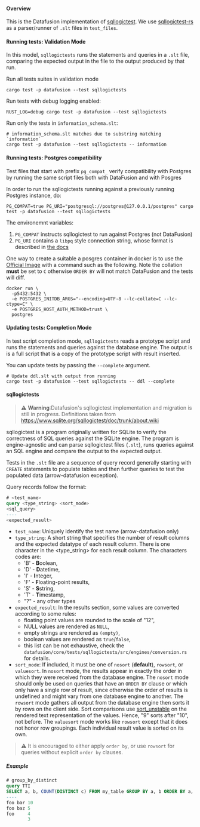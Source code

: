 <!---
  Licensed to the Apache Software Foundation (ASF) under one
  or more contributor license agreements.  See the NOTICE file
  distributed with this work for additional information
  regarding copyright ownership.  The ASF licenses this file
  to you under the Apache License, Version 2.0 (the
  "License"); you may not use this file except in compliance
  with the License.  You may obtain a copy of the License at

    http://www.apache.org/licenses/LICENSE-2.0

  Unless required by applicable law or agreed to in writing,
  software distributed under the License is distributed on an
  "AS IS" BASIS, WITHOUT WARRANTIES OR CONDITIONS OF ANY
  KIND, either express or implied.  See the License for the
  specific language governing permissions and limitations
  under the License.
-->

#### Overview

This is the Datafusion implementation of [sqllogictest](https://www.sqlite.org/sqllogictest/doc/trunk/about.wiki). We use [sqllogictest-rs](https://github.com/risinglightdb/sqllogictest-rs) as a parser/runner of `.slt` files in `test_files`.

#### Running tests: Validation Mode

In this model, `sqllogictests` runs the statements and queries in a `.slt` file, comparing the expected output in the file to the output produced by that run.

Run all tests suites in validation mode

```shell
cargo test -p datafusion --test sqllogictests
```

Run tests with debug logging enabled:

```shell
RUST_LOG=debug cargo test -p datafusion --test sqllogictests
```

Run only the tests in `information_schema.slt`:

```shell
# information_schema.slt matches due to substring matching `information`
cargo test -p datafusion --test sqllogictests -- information
```

#### Running tests: Postgres compatibility

Test files that start with prefix `pg_compat_` verify compatibility
with Postgres by running the same script files both with DataFusion and with Posgres

In order to run the sqllogictests running against a previously running Postgres instance, do:

```shell
PG_COMPAT=true PG_URI="postgresql://postgres@127.0.0.1/postgres" cargo test -p datafusion --test sqllogictests
```

The environemnt variables:

1. `PG_COMPAT` instructs sqllogictest to run against Postgres (not DataFusion)
2. `PG_URI` contains a `libpq` style connection string, whose format is described in
   [the docs](https://docs.rs/tokio-postgres/latest/tokio_postgres/config/struct.Config.html#url)

One way to create a suitable a posgres container in docker is to use
the [Official Image](https://hub.docker.com/_/postgres) with a command
such as the following. Note the collation **must** be set to `C` otherwise
`ORDER BY` will not match DataFusion and the tests will diff.

```shell
docker run \
  -p5432:5432 \
  -e POSTGRES_INITDB_ARGS="--encoding=UTF-8 --lc-collate=C --lc-ctype=C" \
  -e POSTGRES_HOST_AUTH_METHOD=trust \
  postgres
```

#### Updating tests: Completion Mode

In test script completion mode, `sqllogictests` reads a prototype script and runs the statements and queries against the database engine. The output is is a full script that is a copy of the prototype script with result inserted.

You can update tests by passing the `--complete` argument.

```shell
# Update ddl.slt with output from running
cargo test -p datafusion --test sqllogictests -- ddl --complete
```

#### sqllogictests

> :warning: **Warning**:Datafusion's sqllogictest implementation and migration is still in progress. Definitions taken from https://www.sqlite.org/sqllogictest/doc/trunk/about.wiki

sqllogictest is a program originally written for SQLite to verify the correctness of SQL queries against the SQLite engine. The program is engine-agnostic and can parse sqllogictest files (`.slt`), runs queries against an SQL engine and compare the output to the expected output.

Tests in the `.slt` file are a sequence of query record generally starting with `CREATE` statements to populate tables and then further queries to test the populated data (arrow-datafusion exception).

Query records follow the format:

```sql
# <test_name>
query <type_string> <sort_mode>
<sql_query>
----
<expected_result>
```

- `test_name`: Uniquely identify the test name (arrow-datafusion only)
- `type_string`: A short string that specifies the number of result columns and the expected datatype of each result column. There is one character in the <type_string> for each result column. The characters codes are:
  - 'B' - **B**oolean,
  - 'D' - **D**atetime,
  - 'I' - **I**nteger,
  - 'F' - **F**loating-point results,
  - 'S' - **S**string,
  - 'T' - **T**imestamp,
  - "?" - any other types
- `expected_result`: In the results section, some values are converted according to some rules:
  - floating point values are rounded to the scale of "12",
  - NULL values are rendered as `NULL`,
  - empty strings are rendered as `(empty)`,
  - boolean values are rendered as `true`/`false`,
  - this list can be not exhaustive, check the `datafusion/core/tests/sqllogictests/src/engines/conversion.rs` for details.
- `sort_mode`: If included, it must be one of `nosort` (**default**), `rowsort`, or `valuesort`. In `nosort` mode, the results appear in exactly the order in which they were received from the database engine. The `nosort` mode should only be used on queries that have an `ORDER BY` clause or which only have a single row of result, since otherwise the order of results is undefined and might vary from one database engine to another. The `rowsort` mode gathers all output from the database engine then sorts it by rows on the client side. Sort comparisons use [sort_unstable](https://doc.rust-lang.org/std/primitive.slice.html#method.sort_unstable) on the rendered text representation of the values. Hence, "9" sorts after "10", not before. The `valuesort` mode works like `rowsort` except that it does not honor row groupings. Each individual result value is sorted on its own.

> :warning: It is encouraged to either apply `order by`, or use `rowsort` for queries without explicit `order by` clauses.

##### Example

```sql
# group_by_distinct
query TTI
SELECT a, b, COUNT(DISTINCT c) FROM my_table GROUP BY a, b ORDER BY a, b
----
foo bar 10
foo baz 5
foo     4
        3
```
